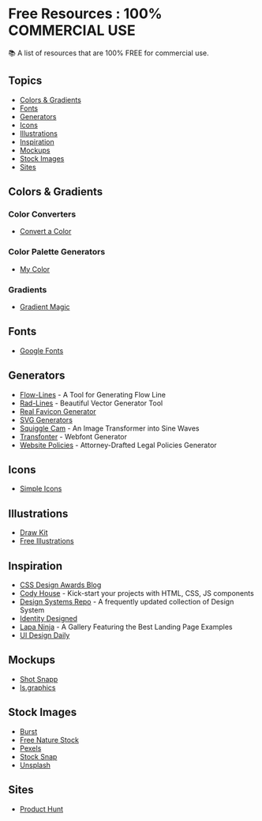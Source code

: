 # Free Resources : 100% COMMERCIAL USE
:books: A list of resources that are 100% FREE for commercial use.

## Topics
- [Colors & Gradients](#colors-&-gradients)
- [Fonts](#fonts)
- [Generators](#generators)
- [Icons](#icons)
- [Illustrations](#illustrations)
- [Inspiration](#inspiration)
- [Mockups](#mockups)
- [Stock Images](#stock-images)
- [Sites](#sites)

## Colors & Gradients
### Color Converters
- [Convert a Color](https://convertacolor.com/)
### Color Palette Generators
- [My Color](https://mycolor.space/)
### Gradients
- [Gradient Magic](https://www.gradientmagic.com/)

## Fonts
- [Google Fonts](https://fonts.google.com/)

## Generators
- [Flow-Lines](https://msurguy.github.io/flow-lines/) - A Tool for Generating Flow Line
- [Rad-Lines](https://msurguy.github.io/rad-lines/) - Beautiful Vector Generator Tool
- [Real Favicon Generator](https://realfavicongenerator.net/)
- [SVG Generators](https://drawingbots.net/knowledge/tools)
- [Squiggle Cam](https://msurguy.github.io/SquiggleCam/) - An Image Transformer into Sine Waves
- [Transfonter](https://transfonter.org/) - Webfont Generator
- [Website Policies](https://www.websitepolicies.com/) - Attorney-Drafted Legal Policies Generator

## Icons
- [Simple Icons](https://simpleicons.org/)

## Illustrations
- [Draw Kit](https://drawkit.com/)
- [Free Illustrations](https://freeillustrations.xyz/)

## Inspiration
- [CSS Design Awards Blog](https://www.cssdesignawards.com/blog)
- [Cody House](https://codyhouse.co/) - Kick-start your projects with HTML, CSS, JS components
- [Design Systems Repo](https://designsystemsrepo.com/) - A frequently updated collection of Design System
- [Identity Designed](https://identitydesigned.com/)
- [Lapa Ninja](https://www.lapa.ninja/) - A Gallery Featuring the Best Landing Page Examples
- [UI Design Daily](https://www.uidesigndaily.com/)

## Mockups
- [Shot Snapp](https://shotsnapp.com/)
- [ls.graphics](https://www.ls.graphics/free-mockups)

## Stock Images
- [Burst](https://burst.shopify.com/)
- [Free Nature Stock](https://freenaturestock.com/)
- [Pexels](https://www.pexels.com/)
- [Stock Snap](https://stocksnap.io/)
- [Unsplash](https://unsplash.com/)

## Sites
- [Product Hunt](https://www.producthunt.com/)